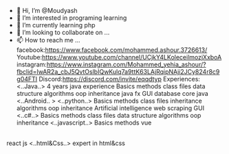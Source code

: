 - 👋 Hi, I’m @Moudyash
- 👀 I’m interested in programing learning
- 🌱 I’m currently learning php
- 💞️ I’m looking to collaborate on ...
- 📫 How to reach me ...
facebook:https://www.facebook.com/mohammed.ashour.3726613/
Youtube:https://www.youtube.com/channel/UCjkY4LKoleceilmozjXxboA
instagram:https://www.instagram.com/Mohammed_yehia_ashour/?fbclid=IwAR2a_cbJ5QvtOslbIQwKulq7a9ttK63LAjRqipNAji2JCy824r8c9g04FTI
Discord:https://discord.com/invite/eqqdtyp
Experiences:
<..Java..> 
4 years java  experience
Basics
methods
class
files
data structure
algorithms
oop
inheritance
java fx
GUI
database
core java
<..Android.. >
<..python..>
Basics
methods
class
files
inheritance
algorithms
oop
inheritance
Artificial intelligence
web scraping
GUI
<..c#..>
Basics
methods
class
files
data structure
algorithms
oop
inheritance
<..javascript..>
Basics
methods
vue
<br>
react js
<..html&Css..>
expert in html&css
<!---
Moudyash/Moudyash is a ✨ special ✨ repository because its `README.md`

--->
